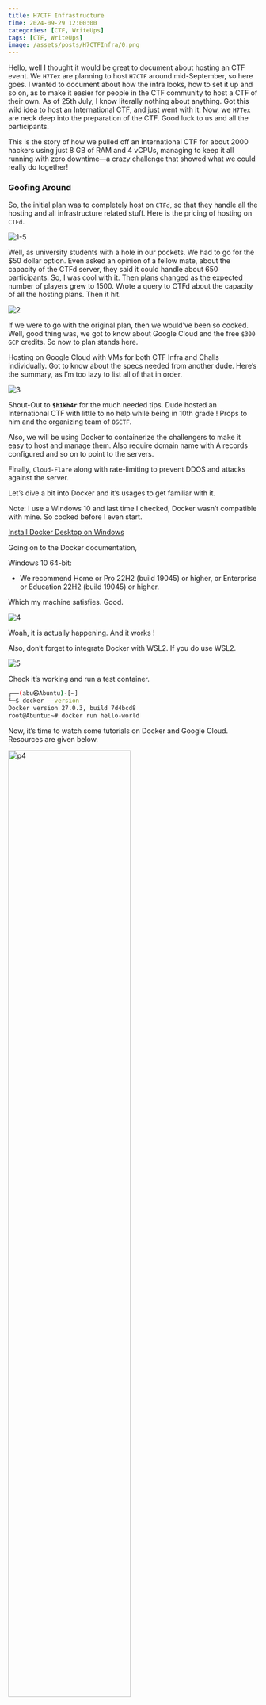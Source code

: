 ```yaml
---
title: H7CTF Infrastructure
time: 2024-09-29 12:00:00
categories: [CTF, WriteUps]
tags: [CTF, WriteUps]
image: /assets/posts/H7CTFInfra/0.png
---
```


Hello, well I thought it would be great to document about hosting an CTF event. We `H7Tex` are planning to host `H7CTF` around mid-September, so here goes. I wanted to document about how the infra looks, how to set it up and so on, as to make it easier for people in the CTF community to host a CTF of their own. As of 25th July, I know literally nothing about anything. Got this wild idea to host an International CTF, and just went with it. Now, we `H7Tex` are neck deep into the preparation of the CTF. Good luck to us and all the participants.

This is the story of how we pulled off an International CTF for about 2000 hackers using just 8 GB of RAM and 4 vCPUs, managing to keep it all running with zero downtime—a crazy challenge that showed what we could really do together!

### Goofing Around

So, the initial plan was to completely host on `CTFd`, so that they handle all the hosting and all infrastructure related stuff. Here is the pricing of hosting on `CTFd`. 

![1-5](../assets/posts/H7CTFInfra/1-5.png)

Well, as university students with a hole in our pockets. We had to go for the $50 dollar option. Even asked an opinion of a fellow mate, about the capacity of the CTFd server, they said it could handle about 650 participants. So, I was cool with it. Then plans changed as the expected number of players grew to 1500. Wrote a query to CTFd about the capacity of all the hosting plans. Then it hit.

![2](../assets/posts/H7CTFInfra/2.png)

If we were to go with the original plan, then we would’ve been so cooked. Well, good thing was, we got to know about Google Cloud and the free `$300 GCP` credits. So now to plan stands here. 

Hosting on Google Cloud with VMs for both CTF Infra and Challs individually. Got to know about the specs needed from another dude. Here’s the summary, as I’m too lazy to list all of that in order.

![3](../assets/posts/H7CTFInfra/3.png)

Shout-Out to **`$h1kh4r`** for the much needed tips. Dude hosted an International CTF with little to no help while being in 10th grade ! Props to him and the organizing team of `OSCTF`.

Also, we will be using Docker to containerize the challengers to make it easy to host and manage them. Also require domain name with A records configured and so on to point to the servers.

Finally, `Cloud-Flare` along with rate-limiting to prevent DDOS and attacks against the server.

Let’s dive a bit into Docker and it’s usages to get familiar with it.

Note:  I use a Windows 10 and last time I checked, Docker wasn’t compatible with mine. So cooked before I even start.

[Install Docker Desktop on Windows](https://docs.docker.com/desktop/install/windows-install/)

Going on to the Docker documentation,

Windows 10 64-bit:

- We recommend Home or Pro 22H2 (build 19045) or higher, or Enterprise or Education 22H2 (build 19045) or higher.

Which my machine satisfies. Good.

![4](../assets/posts/H7CTFInfra/4.png)

Woah, it is actually happening. And it works !

Also, don’t forget to integrate Docker with WSL2. If you do use WSL2.

![5](../assets/posts/H7CTFInfra/5.png)

Check it’s working and run a test container.

```bash
┌──(abu㉿Abuntu)-[~]
└─$ docker --version
Docker version 27.0.3, build 7d4bcd8
root@Abuntu:~# docker run hello-world
```

Now, it’s time to watch some tutorials on Docker and Google Cloud. Resources are given below.

<img src="/assets/posts/H7CTFInfra/6.png" alt="p4" width="70%"/>

Proud moment right here LOL. Well, now that I got an idea any all these things.

<img src="/assets/posts/H7CTFInfra/7.png" alt="p4" width="70%"/>

 Let’s build a sample web application to solidify our learning. Also, while we’re at it, why not build a web challenge at it.

```bash
┌──(abu㉿Abuntu)-[/mnt/c/Documents4/DockerJWT/backend]
└─$ npm install bcrypt cookie-parser cors dotenv express zod jsonwebtoken mongoose resend
```

So, it’s a JWT-based authentication put together in the `MERN` stack.

More Dev-Dependencies and Typescript.

```bash
┌──(abu㉿Abuntu)-[/mnt/c/Documents4/DockerJWT/backend]
└─$ npm install -D @types/bcrypt @types/cookie-parser @types/cors @types/express @types/jsonwebtokens ts-node-dev typescript
└─$ npx tsc --init
```

Setting up MongoDB Compass with CLI.

![8](../assets/posts/H7CTFInfra/8.png)

Ran into the first barricade, seems like the WSL2 client isn’t connecting to the MongoDB server running in Windows. Troubleshooting time.

```bash
sudo apt install mongodb
sudo mkdir -p /data/db
sudo chown -R `id -u` /data/db
mongod --dbpath /data/db # Starts the MongoDB server in WSL2
```

And finally, 

```bash
──(abu㉿Abuntu)-[/mnt/c/Documents4/DockerJWT/backend]
└─$ npm run dev

> backend@1.0.0 dev
> ts-node-dev --files src/index.ts

[INFO] 14:06:44 ts-node-dev ver. 2.0.0 (using ts-node ver. 10.9.2, typescript ver. 5.5.4)
The server is up and running on Port 4004
Connecting to DB...
Successfully connected to DB
```

Also, to run the `mongod`  in the background. We use `nohup`.

```bash
┌──(abu㉿Abuntu)-[/mnt/c/Documents4/DockerJWT]
└─$ sudo mkdir -p /var/log/mongodb
[sudo] password for abu:

┌──(abu㉿Abuntu)-[/mnt/c/Documents4/DockerJWT]
└─$ sudo chown $(whoami) /var/log/mongodb

┌──(abu㉿Abuntu)-[/mnt/c/Documents4/DockerJWT]
└─$ sudo chmod 755 /var/log/mongodb

┌──(abu㉿Abuntu)-[/mnt/c/Documents4/DockerJWT]
└─$ sudo nohup mongod --dbpath /data/db > /var/log/mongodb/mongod.log 2>&1 &
[3] 3777

┌──(abu㉿Abuntu)-[/mnt/c/Documents4/DockerJWT]
└─$ ps aux | grep mongod
root        3733  0.0  0.1  17128  6336 pts/0    T    14:14   0:00 sudo nohup mongod --dbpath /data/db
root        3748  0.0  0.1  17128  6520 pts/0    T    14:14   0:00 sudo nohup mongod --dbpath /data/db
root        3777  0.0  0.1  17276  6384 pts/0    S    14:15   0:00 sudo nohup mongod --dbpath /data/db
root        3778  0.0  0.0  17276   992 pts/4    Ss+  14:15   0:00 sudo nohup mongod --dbpath /data/db
root        3779 32.6  3.3 2608868 131064 pts/4  Sl   14:15   0:01 mongod --dbpath /data/db
abu         3824  0.0  0.0   6428  1964 pts/0    S+   14:15   0:00 grep --color=auto mongod
```

Get IP address of the WSL2 client.

```bash
ip addr show eth0 | grep inet | awk '{ print $2 }' | cut -d/ -f1
```

Also, after a long trial and error methods, we added the config file for MongoDB which necessary configurations like allowing port entry and so on in the `/etc/mongod.conf` file.

But, there’s a simple solution to all this, just open up MongoDB compass on the Windows machine, get the IP of the WSL2 instance with `hostname -I` and make a new connection with 

`mongodb://<WSL_IP>:27017` and Voila, you are connected to the MongoDB server from WSL2.

https://github.com/nvm-sh/nvm

Now, I have passed on the creation of the challenge to `@MrRobot` . 

Well, let’s create a sample `pwn` challenge and containerize with Docker, and start a `netcat` listener to the challenge, so we can actually connect to it and exploit the buffer overflow, getting the flag.

```bash
/mnt/c/Documents4/Pwn/
├── BufPwn
│   ├── Dockerfile
│   ├── chall.c
│   └── flag.txt
├── OvrPwn
│   ├── Dockerfile
│   ├── overflow.c
│   └── flag.txt
└── docker-compose.yml

```

Here what the `Dockerfile` for `BufPwn` looks like.

```docker
FROM debian:latest

RUN apt-get update && apt-get install -y gcc socat

COPY chall.c /pwn/chall.c
COPY flag.txt /pwn/flag.txt

RUN gcc -o /pwn/chall /pwn/chall.c -fno-stack-protector -z execstack -no-pie

CMD ["socat", "tcp-l:9001,reuseaddr,fork", "exec:/pwn/chall,stderr"]

```

And Finally, the docker-compose utility helps us to manage multiple docker instance and run as many containers easily.

```docker
version: '3.8'

services:
  bufpwn:
    build:
      context: ./BufPwn
    container_name: bufpwn
    ports:
      - "9001:9001"

  ovrpwn:
    build:
      context: ./OvrPwn
    container_name: ovrpwn
    ports:
      - "9002:9002"
```

Ensure, Docker is properly integrated with the WSL2 Instance.

```bash
┌──(abu㉿Abuntu)-[/mnt/c/Documents4/Pwn]
└─$ docker-compose --version
Docker Compose version v2.28.1-desktop.1

┌──(abu㉿Abuntu)-[/mnt/c/Documents4/Pwn]
└─$ docker --version
Docker version 27.0.3, build 7d4bcd8
```

Now, build the docker images.

```bash
┌──(abu㉿Abuntu)-[/mnt/c/Documents4/Pwn]
└─$ docker-compose build
WARN[0000] /mnt/c/Documents4/Pwn/docker-compose.yml: `version` is obsolete
[+] Building 86.1s (18/18) FINISHED                                                                             docker:default
<>
```

Finally, Run the containers.

```bash
└─$ docker-compose up
WARN[0000] /mnt/c/Documents4/Pwn/docker-compose.yml: `version` is obsolete
[+] Running 3/3
 ✔ Network pwn_default  Created                                                                                           0.1s
 ✔ Container bufpwn     Created                                                                                           0.3s
 ✔ Container ovrpwn     Created                                                                                           0.3s
Attaching to bufpwn, ovrpwn
```

To, verify the running of the containers.

```bash
PS C:\Users\Abu> docker ps
CONTAINER ID   IMAGE        COMMAND                  CREATED              STATUS              PORTS                    NAMES
5617b16633ec   pwn-bufpwn   "socat tcp-l:9001,re…"   About a minute ago   Up About a minute   0.0.0.0:9001->9001/tcp   bufpwn
be20a7fbe725   pwn-ovrpwn   "socat tcp-l:9002,re…"   About a minute ago   Up About a minute   0.0.0.0:9002->9002/tcp   ovrpwn
```

Let’s try connecting to the instances from Ubuntu WSL2.

```bash
abu@Abuntu:/root$ nc localhost 9001

Welcome to heap1!
I put my data on the heap

abu@Abuntu:/root$ nc localhost 9002
Enter the address in hex to jump to, excluding '0x': 
```

Seems, like both the challenges are working perfectly. Let’s run the exploits on both of them to get the flag and these are pretty volume heavy, but I know fundamentally, hosting without docker would take up even more space than this.

```bash
abu@Abuntu:/root$ sudo docker images
REPOSITORY    TAG       IMAGE ID       CREATED         SIZE
pwn-ovrpwn    latest    cff435b0acc6   9 minutes ago   403MB
pwn-bufpwn    latest    04a3ec641f65   9 minutes ago   403MB
```

And I’m not able to get the flags due to god knows what reason. My instincts point highly in favor of  Skill-Issue LOL. Then stop and remove the image volumes.

```bash
┌──(abu㉿Abuntu)-[/mnt/c/Documents4/Pwn]
└─$ docker-compose down -v
WARN[0000] /mnt/c/Documents4/Pwn/docker-compose.yml: `version` is obsolete
[+] Running 3/3
 ✔ Container bufpwn     Removed                                                                                           1.0s
 ✔ Container ovrpwn     Removed                                                                                           0.8s
 ✔ Network pwn_default  Removed
```

### Plot Twist

It was a normal Sunday, I was planning on bring the CTFd down locally and play with it, even hosting some sample challenges and figuring out how things worked. It so happened, the `DeadSec CTF` was going on at the time and it had a massive participation of almost 3k people !

So I messaged `@Buckley`, shout-out to him. And got a mental breakdown. Here’s a peek into how the convo went.

![9](../assets/posts/H7CTFInfra/9.png)

This crazy guy, finished and fixing stuff mid-CTF! Well, I’m nowhere close to this level of expertise. They had used `Autopilot with GKE` to host the event. (I don’t even know that that means)

Here are some points he put out.

<aside>
💡 There are three non-default things that you should do to ctfd. one is make sure you set up redis, next is make sure you can have multiple worker threads/processes. And then third, and I'm not sure how big of a deal this one actually is, but I would not server large file downloads from ctfd directly. Offload large files to something external.

And then, one thing that may have been an issue is that I wrote a ctfd plugin last year, and I think that might have slowed down the ctfd app since it made blocking api calls while it was spinning challenges up and down.

Oh also email is awful. I don't know how if you plan on supporting email or not...

This event is the first time I touched email in years lol

Last year we didn't do email verification

</aside>

Also, he gave some really good links that I could refer.

[How to run a CTF that survives the first 5 minutes](https://medium.com/@sam.calamos/how-to-run-a-ctf-that-survives-the-first-5-minutes-fded87d26d53)

[Configuration | CTFd Docs](https://docs.ctfd.io/docs/deployment/configuration/)

And I cooked up some more links, while reading these.

[Creating Scalable CTF Infrastructure on Google Cloud Platform with Kubernetes and App Engine](https://medium.com/@sam.calamos/creating-scalable-ctf-infrastructure-on-google-cloud-platform-with-kubernetes-and-app-engine-8c0a7847a53c)

[Network endpoint groups overview  |  Load Balancing  |  Google Cloud](https://cloud.google.com/load-balancing/docs/negs)

[Distributed load testing using Google Kubernetes Engine  |  Cloud Architecture Center  |  Google Cloud](https://cloud.google.com/architecture/distributed-load-testing-using-gke)

https://github.com/DownUnderCTF/ctfd-appengine

[Using Kubernetes + HaProxy to Host Scalable CTF challenges](https://medium.com/csictf/using-kubernetes-haproxy-to-host-scalable-ctf-challenges-a4720b6a9bbc)

Here are some terms to give someone a brain malfunction.

`Google App Engine
Redis Server
Multi-Threading on CTFd
Docker Security
Kubernetes
HAProxy
Distributed load testing using GKE
Network Endpoint Groups (NEGs)
Seccomp
Autopilot with GKE`

![9-5](../assets/posts/H7CTFInfra/9-5.gif)

Well, all the fun apart, I really need to start taking it seriously. Plus, it seems hella interesting.

Now, that I got introduced into these concepts of `DevOps` . I watched this video of John Hammond, in which he explains how he hosted a CTF with just another partner. There were about 3k people tuned in, and he had about 15 servers running in the back-end with a bunch of load-balancers. OMG.

[Running CTFs with Docker (VirSecCon CTF Recap)](https://youtu.be/nuX7IRY5Pz8?si=2ZxhyG93hje2JLVj)

He also called out the importance of Docker Security and how it can turn out to be disastrous if someone manages to escape the container.

Here are the other terms, I got introduced to.

`NSJail`

`RunDesk`

Let’s just stop researching for now, and get to work. You don’t need to know everything on the Internet ! (Message to myself)

Well, it’s been a while. We’ve been making study progress with the challenges and stuff. Another thing to note is that we are actively in contact with the sponsorship requests. `CTFd` were sure that they weren’t able to accommodate that many users. But they mentioned they could do 80% off for universities. We plan to use that in the on-site CTF event that `Team Centinals` , the club I’m in, is conducting, which has a user limit of 150. Google CTF weren’t happy with the level of our CTF team, and rejected the offer. `OffSec` were kind enough to communicate with and we’re in contact with them. Apart from that, we also contacted `HTB`, `THM`, `AlteredSecurity`, `Crossbow Labs`, `IITB Trust Labs`, `Traboda` and `Bugcrowd` and waiting for their replies.

Also, we brought a domain, `h7tex.com` at `namecheap` for about 500 INR, pretty sweet deal. Now, we need to submit a temporary URL at `CTFTime`, when we apply to conduct the event. So, that temporary site, is being done by `@MrRobot` , that’ll contain the basic information, discord links and sponsors will be included as well.

We ran into quite an annoying problem, the Google Cloud platform keeps rejecting the debits cards that are used to enable to $300 GCP Credits. This certain error keeps showing up, `OR_BACR2_34` . When I look up this error, seems like quite a lot of people struggle with this problem. You had to enable recurring payment method and also the international transactions. Is saying the bank you use on a public blog a problem? I donno. So, the Infrastructure is in quite the brief pause here. But it also helped me clear my mind on certain things like not to have too much expectations on people, don’t voluntarily put all the workload and burden on yourself, take it easy,  it’s not like we have a dead-line for this, we can work at our own pace, deep dive into challenge RnD and also know that rejections by sponsors are a common thing. This small initiative had let me to know about so many different things, right from managing and assigning work to people, reaching out to multiple companies for sponsorships, the GPT-generated mails, the rejections, everything was so vivid and clear to me, about the things I needed to do. It’s been a crazy and fun journey, and it still is. So also I have college exams this week, and it’ll mean that I won’t be able to contribute much to the work I’m supposed to do. It is what it is.

Also, the CTF hosted by the club **Centinals**, `CCC CTF` is fast approaching. It’s a part onsite and part online event with a user limit of about 300-500 on a first-come-first-serve basis. Made a cool site that acts like a temporary URL for the CTF. 

[h7tex.rf.gd](https://h7tex.rf.gd/)

We plan to post this on CTFTime as well along with other social media sites like Unstop, Instagram and so on. Happy news is that CTFd is offering up to 80 percent sponsorships to educational institutions and alike, so we have ourselves verified and ready to use the self-managed CTF site. I have to also say that I haven’t even started brain-storming the challenges to be put up in the CTF. All the ideas I choose for `H7CTF` will stay there, cause I respect the work the team put in towards this and using those ideas for another CTF would be a bummer. Anyways that CCC CTF is happening on 10-12 September. Along with other fun events happening the same week. So after that event, I hope to take my time in preparing for the main event, `H7CTF`. Here are the list of things, I deemed as important concepts to know before hosting an International CTF competition.

```
Cloud Infrastructure
	Build Linode VPS
	Domain Point [H7Tex.com]
		Subdomain Config - ctf.h7tex.com
		A/CNAME records
	CloudFlare
	CTFd Setup + Trail Challs
		Pricing Diff
	Moniter Traffic [Blue Team]
	Docker-Compose Instances
		Docker Desktop Monitor
	Rate-Limiting + ReverseProxy
	Load Balancers + Stress Testing
	Infra Documentation
	Linode Trial VPS
```

So, Me and `@MrRobot` will be taking our time, in learning these stuff, putting it into work and experience all these beforehand, so when the actual event comes, we’ll be fully prepared.

Now, I’ll go on a VPS provider deep dive to find out who else gives out free credits upon joining.

<img src="/assets/posts/H7CTFInfra/10.png" alt="p4" width="70%"/>

Right off the bat, I see that `DigitalOcean` provides a $200 free credit upon arrival. Sweet, about 17K INR. But the icing in the cake is that it accepts PayPal as well.

<img src="/assets/posts/H7CTFInfra/11.png" alt="p4" width="70%"/>

Next, came `Hostinger`, which had reasonable prices but no free credit feature.

Up next is `AWS`, the big people. Let’s see what they got. So, Amazon uses something called `Amazon Lightsail` to enable as separate VPS services and the do offer free tiers !

[VPS, web hosting pricing—Amazon Lightsail—Amazon Web Services](https://aws.amazon.com/lightsail/pricing/?pg=ln&sec=hs)

<aside>
💡 Three months free on Linux/Unix bundles with public IPv4 address: $5 USD/month, $7 USD/month, and $12 USD/month

</aside>

Going with the $12 USD/month bundle, it offers, **2 GB** Memory, **2** vCPUs**, 60 GB** SSD Disk **and 3 TB** Transfer. Not bad, but doesn’t beat the credit system of Google Cloud and Digital Ocean.

Then I looked at `BlueHost`, `DreamHost`, `InterServer`, `GoDaddy`, `HostGator`, `MochaHost` amongst others. But thing that stood out to me was `Ionos` , Dude ! they provide a VPS for $2/month. WOAH. 

![12](../assets/posts/H7CTFInfra/12.png)

And finally comes `Linode`, with the $100 free credit feature, I’m chill with it.

[The Developer Cloud Simplified | Linode](https://www.linode.com/lp/free-credit-100/)

After going through a lot of Hosting Providers, We decided to go with `DigitalOcean` , cause of the juicy $200 credits for free. Another great thing, I noticed is that they supported `PayPal`, anyways at long long last, we get to use and test our server. I transferred NS records [Nameserver] from `Namecheap` onto `DigitalOcean`, so now I can fully control the DNS records directly from DigitalOcean. Oh wait, I didn’t tell that. We bought a domain at `Namecheap` called `h7tex.com` for about 500 INR, pretty reasonable.

![13](../assets/posts/H7CTFInfra/13.png)

Shot from Namecheap to point NS records to DigitalOcean

DNS Checker verifying the transfer of NS records over to `DigitalOcean`.

![14](../assets/posts/H7CTFInfra/14.png)

DNS Checker verifies the transfer of ownership over to DigitalOcean

The plan is to host about multiple sub-domains serving different purposes. 

```
info.h7tex.com - CTF Info + Registration
ctf.h7tex.com - CTF Infra
challs.h7tex.com - Challenge Server
h7tex.com - Guild
```

Also, there has been another major change in the proceedings of the CTF, Centinals also had their event postponed, to late September. Now, we decided to make a collaboration with Centinals to conduct a CTF Onsite + Online. It’s again being called `H7CTF`, LOL back to the start. Anyways, It’s great to see a collaboration. About sponsorships, we hope that `OffSec` will sponsor the event, we’ve been talking for quite a while now, also while actively searching for other options as well. Maybe some to offer cash prize sponsor, that would be so cool. 

Original plan, before the collaboration, was actually to use `CTFd` as the hosting provider, as we’ll have a limit of 500 users and had to pay about 1.6k INR, which is bit expensive but manageable, turns out, it’s actually 5K INR or $60, after the 80 percent discount for educational institutions. So we jumped out of it. Now, we’ll focus more on challenge creation and full on start the work. One slight hiccup was, as soon as I joined DigitalOcean [$1 for verifying, refunded instantly] I didn’t receive the credits, I was like so done with this cloud. Then I made a ticked to the them, I got it almost instantly.

![15](../assets/posts/H7CTFInfra/15.png)

As for Indian readers, looking to go about this process, I would suggest `HDFC`, which solves this International Transactions and also most importantly enabling the recurrent payment mode quite well with their Visa Debit card. 

Here’s me playing with the VPS, this is the second day in my life that I interacted with a VPS, this is so cool. LOL.

Here’s some basic details for self-referencing.

```
Concepts:

Virtual Hosts
FHS
Internet Corporation for Assigned Names and Numbers (ICANN)

```

**`/var/www/`**: This is the default directory where web server files are stored. This convention is based on the Filesystem Hierarchy Standard (FHS), which helps maintain consistency across different Linux distributions.
`/var/www/info.h7tex.com/html/`

Each directory serves as the document root for different subdomains or sites, making it easier to manage multiple websites on the same server.

<aside>
💡 A virtual host is **a configuration that allows a single host machine to act as multiple host machines**. It can be used to manage a single application server on a single machine as if it were multiple application servers, each on its own host machine. Virtual hosts can also be used to host multiple domains or sites from a single IP address or interface.

</aside>

These virtual files will be stored in the respective web servers configuration directories, for `Nginx`, it’s `/etc/nginx/sites-available` and it’s symbolically linked to `sites-enabled` in the same directory for production. These files mention the basic information for the web server to configure.

- **`listen 80;`**: Tells Nginx to listen on port 80 (HTTP).
- **`server_name info.h7tex.com;`**: Specifies the domain name or subdomain.
- **`root /var/www/info.h7tex.com/html;`**: Points to the document root for this subdomain.
- **Logs**: Separate access and error logs for easier troubleshooting.

![16](../assets/posts/H7CTFInfra/16.png)

```bash
abu@Abuntu:/$ sudo certbot --nginx -d info.h7tex.com
<>
Deploying certificate
Successfully deployed certificate for info.h7tex.com to /etc/nginx/sites-enabled/info.h7tex.com
Congratulations! You have successfully enabled HTTPS on https://info.h7tex.com

sudo certbot certificates
sudo certbot renew --dry-run
scp -r <>/CTFTemplate/ root@<>:/var/www/info.h7tex.com/html/
```

Also added SSL certificates with `Let’s Encrypt` and `Certbot`.

<aside>
💡 Let's Encrypt is a free, automated, and open certificate authority that provides SSL/TLS certificates to enable HTTPS encryption on websites. It simplifies the process of obtaining and installing security certificates, making it easier for website owners to secure their site.

</aside>

Don’t forget the UFW firewall.

<aside>
💡 UFW (Uncomplicated Firewall) is a user-friendly interface for managing iptables, the default firewall management tool in Linux. It provides a simplified way to configure and control network traffic, enhancing system security by allowing or blocking incoming and outgoing connections.

</aside>

```bash
sudo ufw enable
sudo ufw allow OpenSSH
sudo ufw allow 'Nginx Full'
sudo ufw status
```

Now, let’s configure CTFd with Docker, now this is going to be a long process. Refer the documentation at the link below.

[CTFd Docs](https://docs.ctfd.io/)

Also, install Docker and Docker-Compose.

[Docker Home](https://docs.docker.com/)

```bash
abu@Abuntu:~$ docker --version
Docker version 27.1.2, build d01f264
abu@Abuntu:~$ docker compose version
Docker Compose version v2.29.1
```

Install `Redis` , which is a Caching-Server heavily used by CTFd.

```bash
sudo apt install redis-server -y
abu@Abuntu:~$ sudo systemctl status redis
● redis-server.service - Advanced key-value store
     Loaded: loaded (/usr/lib/systemd/system/redis-server.service; enabled; preset: enabled)
     Active: active (running) since Sat 2024-08-24 09:03:24 UTC; 10s ago
       Docs: https://redis.io/documentation,
             man:redis-server(1)
   Main PID: 23136 (redis-server)
     Status: "Ready to accept connections"
```

At first, I tried to run both the instances, namely [info.h7tex.com](https://info.h7tex.com) and [ctf.h7tex.com](https://ctf.h7tex.com) from the same droplet, but it has some port interference issues, cause since the CTFd runs in a Docker container, there’s an Nginx, that’s internal which collides with the local Nginx. So, I just moved everything over to a new droplet. 

```bash
sudo docker compose up -d
```

![17](../assets/posts/H7CTFInfra/17.png)

Still a lot of things to consider, but for once, everything went well, Happy.

![18](../assets/posts/H7CTFInfra/18.png)

Hosting and getting familiar with the CTFd platform. Experimented with different themes and all that interesting stuff.

![19](../assets/posts/H7CTFInfra/19.png)

Here’s me sending the event detail to the CTFTime moderators to get it approved.

![20](../assets/posts/H7CTFInfra/20.png)

Took the free-tier in `CloudFlare` and shifted the whole NS server over there, which was one the best decision.

![21](../assets/posts/H7CTFInfra/21.png)

After the initial setup, which is rather pretty straight-forward, we get active status. And you can add all your DNS records and do a lot of cool stuff.

```bash
PS C:\Users\Abu> ipconfig /flushdns                                                                                     
Windows IP Configuration

Successfully flushed the DNS Resolver Cache.
```

Site is back up again. [FUTURE] As of now, I don’t remember the exact reasons I put this here, but I’ll just leave it as it is LOL.

![22](../assets/posts/H7CTFInfra/22.png)

We need to think about database server, by default it runs on SQLite, which handles all the file uploads, score-boards and other data. but does not support real-time database monitoring. 

[Installation | CTFd Docs](https://docs.ctfd.io/docs/deployment/installation#database-server)

The docker container has a persistent volumes running even when the container is stopped or destroyed, we could use DB Browser for SQLite, an open-source tool for monitoring data traffic.

[DB Browser for SQLite](https://sqlitebrowser.org/)

<img src="/assets/posts/H7CTFInfra/23.png" alt="p4" width="70%"/>

But wait, real-time monitoring for a database ? I don’t actually need it right, cause we control the file uploads and score-board monitoring can we done just by looking at the site LOL.

Here’s a small change for better security.

```bash
chown -R www-data:www-data /var/www/info.h7tex.com/html/dist
```

This setup ensures that files are readable by the web server and users but not writable, which helps maintain security.

As for the data stored in CTFd, it uses the MariaDB database, and induces a persistent volume on the VPS, so even if the docker container was down for a moment, and back up again all the data including the scoreboard, challenges solved and all other details would be retained.

```bash
volumes:
      - .data/CTFd/logs:/var/log/CTFd
      - .data/CTFd/uploads:/var/uploads
      - .:/opt/CTFd:ro
```

### Enlightenment

At long long last, the site is finally ready !

[H7CTF International](https://ctf.h7tex.com/)

We also added in a new theme. Shout-Out to [`0xdevsachin`](https://github.com/0xdevsachin) for the cool theme.

```bash
	cd /CTFd/CTFd/theme
	git clone https://github.com/0xdevsachin/CTFD-crimson-theme.git crimson
```

Then start the docker container and while setting up the page, you can select the theme from the drop-down menu. P.S. the docker container terminal doesn’t seem to be writeable so the work-around. Now we going on a triple city `industrial visit` as part of our university. Peace.

Back from the IV, it was fantastic FR.

Now, we have some really cool news.

![24](../assets/posts/H7CTFInfra/24.png)

I was riding my bike when I saw this, instantly started fist bumping in the air. Happy. Was trying this for a while, now when I presented the sponsors and the prizes in a much detailed manner, it just took a day for it to be verified.

```bash
Prize Distribution for H7CTF International
Prize Pool: 156,000 INR or $1900

Online Prizes:
1st Place Online:

1x Learn Fundamentals subscription ($799 or 67,000 INR)
1 CRTP voucher ($249 or 21,000 INR)
3x .xyz domains ($30 or 2,500 INR)
Certificate of Excellence
Total Value: 90,500 INR or $1,100

2nd Place Online:

1x Annual PG Subscription ($200 or 16,800 INR)
2x .xyz domains ($20 or 1,700 INR)
Certificate of Excellence
Total Value: 18,500 INR or $220

3rd Place Online:

2x .xyz domains ($20 or 1,700 INR)
Certificate of Excellence
Total Value: 1,700 INR or $20

Onsite Prizes:
1st Place Onsite:

1 CRTP voucher ($249 or 21,000 INR)
3x .xyz domains ($30 or 2,500 INR)
Certificate of Excellence
Total Value: 59,100 INR or $700

2nd Place Onsite:

1x Annual PG Subscription ($200 or 16,800 INR)
2x .xyz domains ($20 or 1,700 INR)
Certificate of Excellence
Total Value: 18,500 INR or $220

3rd Place Onsite:

2x .xyz domains ($20 or 1,700 INR)
Certificate of Excellence
Total Value: 1,700 INR or $20

Additional Prizes:
Top 15 Teams (Online & Onsite):
Certificate of Excellence
All Participants:
Participation Certificates
Best Writeup:
1x .xyz domain (840 INR or $10)
```

Looks pretty cool HAHA. Also we also have a financial sponsorship from Altered Security for the onsite event management, really cool after I presented them with a cool proposal that would put them on open screens around the campus. All things look cool, now all that’s left is that of testing server security to the core and creating cool challenges !

![24-5](../assets/posts/H7CTFInfra/24-5.png)

Now, after the initial approval from CTFTime, we need to enter the more detailed version of the event with all the details that will be available to the public and wait for another approval for it to be publicly available.

![25](../assets/posts/H7CTFInfra/25.png)

And then it came, about a week away from the event.

<img src="/assets/posts/H7CTFInfra/26.png" alt="p4" width="30%"/>

So happy and nervous HAHA.

We move on.

![27](../assets/posts/H7CTFInfra/27.png)

I enabled this on Cloud-Flare and it’s a sweet thing, you see that Cloud-Flare comes out with the interstitial page before loading up the site, and it helps a lot. Sorry to all the participants for things, I know it can be annoying, but there's only so much I can do with limited resources at hand.

`Bot Protection`

`Reduced Load on Server`

`Improved Security Posture`

![28](../assets/posts/H7CTFInfra/28.png)

Hosting challenges in `CTFd`. Shout-out to them, they made it free and so easy to use with documentation.

![29](../assets/posts/H7CTFInfra/29.png)

Oh yea, this happened because `cloudflare` only covered sites with a single-level subdomain, like we were going for `paste.web.h7tex.com` but since it was no good, we shifted to `paste.h7tex.com` .

```bash
root@Web:/home/night/web/chall-2# docker compose up -d
WARN[0000] /home/night/web/chall-2/docker-compose.yml: the attribute `version` is obsolete, it will be ignored, please remove it to avoid potential confusion
[+] Running 7/7
 ✔ Container Paste-abu              Started                                                                   0.8s
 ✔ Container chall-2-newspaper-1-1  Started                                                                   0.8s
 ✔ Container chall-2-newspaper-2-1  Started                                                                   0.7s
 ✔ Container chall-2-get-admin-1    Started                                                                   0.7s
 ✔ Container mongo                  Started                                                                   0.8s
 ✔ Container backend                Started                                                                   1.5s
 ✔ Container chall-2-frontend-1     Started                                                                   2.1s
root@Web:/home/night/web/chall-2# docker ps
CONTAINER ID   IMAGE                 COMMAND                  CREATED         STATUS          PORTS
                                 NAMES
7650d379a5ce   chall-2-backend       "docker-entrypoint.s…"   3 minutes ago   Up 9 seconds    0.0.0.0:5000->5000/tcp, :::5000->5000/tcp             backend
db043966607f   chall-2-frontend      "/docker-entrypoint.…"   9 minutes ago   Up 8 seconds    0.0.0.0:3000->80/tcp, [::]:3000->80/tcp               chall-2-frontend-1
846eee31a127   chall-2-get-admin     "python app.py"          9 minutes ago   Up 10 seconds   5000/tcp, 0.0.0.0:5001->5001/tcp, :::5001->5001/tcp   chall-2-get-admin-1
e823899cfece   chall-2-paste         "docker-entrypoint.s…"   9 minutes ago   Up 10 seconds   0.0.0.0:2222->2222/tcp, :::2222->2222/tcp             Paste-abu
e8290c8acbd9   chall-2-newspaper-1   "docker-php-entrypoi…"   9 minutes ago   Up 10 seconds   0.0.0.0:8081->80/tcp, [::]:8081->80/tcp               chall-2-newspaper-1-1
72688fed1515   chall-2-newspaper-2   "docker-php-entrypoi…"   9 minutes ago   Up 10 seconds   0.0.0.0:8082->80/tcp, [::]:8082->80/tcp               chall-2-newspaper-2-1
d12b58b0bfdf   mongo:latest          "docker-entrypoint.s…"   9 minutes ago   Up 10 seconds   0.0.0.0:27017->27017/tcp, :::27017->27017/tcp         mongo
```

This is how we put our web challenges grouped together with docker-compose, which is so easily managed. So here’s the outlook on the working of the model, we had a single droplet with the following specs.

```bash
4 vCPUs
8GB / 25GB Disk
($84/mo)

By the way, this was the specs at the end of the CTF, at first we had about 4 GB assigned.
We up-scaled.
```

Used `Nginx` as a reverse proxy to the VPS, that would connect with the docker-compose and assign the different subdomains for different challenge ports and those guys would be running. By default, without them subdomains, we could have hosted these challenges like `<IP>:PORT` and after pointing the A records to the IP address of the droplet, we use Nginx to forward them ports to their appropriate subdomains.

`<IP1>:PORT1 → newsleaks.h7tex.com`

`<IP2>:PORT2 → paste.h7tex.com`

![30](../assets/posts/H7CTFInfra/30.png)

Well we got rejected on that one, turns out we need a history of previous payments in order to do that, and all we had now was a 8GB RAM with 4 vCPUs to serve to about 2000 hackers. Damn.

https://github.com/HeroCTF/CTFd-scoreboard-CTFtime

Here’s a script for people to convert the scoreboard CSV exported from the CTFd into JSON. Cause that is the method to input scores into CTFTime.

![31](../assets/posts/H7CTFInfra/31.png)

But, it’s all clobbered together. Use this to beautify the JSON.

[Best JSON Formatter and JSON Validator: Online JSON Formatter](https://jsonformatter.org/)

Here’s the CTFTime rules for the scoreboard feed.

[CTFtime.org / Scoreboard feed](https://ctftime.org/json-scoreboard-feed)

![32](../assets/posts/H7CTFInfra/32.png)

Hello again, here again after the event. So happy with the way things played out. 

```bash
Droplets Hours Start End $61.08
Abuntu (s-1vcpu-1gb) 720 09-01 00:00 10-01 00:00 $6.00
Abuntu (c-4-8GiB) 148 09-24 19:26 10-01 00:00 $18.50
Abuntu (c-4-8GiB) 125 09-25 19:04 10-01 00:00 $15.63
Web (c-4-8GiB) 85 09-27 10:44 10-01 00:00 $10.63
Ubuntu (s-1vcpu-512mb-10gb) 10 09-30 13:34 10-01 00:00 $0.06
Abuntu (s-1vcpu-1gb-35gb-intel) 54 09-01 00:00 09-03 06:11 $0.64
Abuntu (s-1vcpu-1gb) 3 09-03 07:34 09-03 10:17 $0.03
Abuntu (s-1vcpu-1gb) 513 09-03 10:23 09-24 19:26 $4.58
Abuntu (c-4-8GiB) 0 09-25 18:37 09-25 18:59 $0.13
Web (c-2-4GiB) 78 09-24 04:34 09-27 10:44 $4.88

Page 2 of 2
Droplet Backups Hours Start End $4.20
Abuntu (Weekly Backup Services) 1 09-30 12:15 09-30 12:15 $4.20

Credits
-$61.08
Total
$0.00
```

All this hosting, and it took about `$60`. Really impressed with Digital Ocean and the quality of their servers.  I thought it would be cutting it close. But wow.

![33](../assets/posts/H7CTFInfra/33.png)

Clarification: It was actually not updated for, but right when the CTF ended, we had about $170 dollars left. [Update] - As of October 4th, I have about `$103` dollars left, was running about 5 droplets and the main Infra server was still up. So about `$100` dollars for about a two months of usage.

![33-5](../assets/posts/H7CTFInfra/33-5.png)

Now, that I’m going around after the event ended, `CloudFlare` has also done a terrific job of mitigating and done the work behind the scene that really made it possible.

![34](../assets/posts/H7CTFInfra/34.png)

We also get to the cool analytics like this one.

![35](../assets/posts/H7CTFInfra/35.png)

Wait.

![36](../assets/posts/H7CTFInfra/36.png)

I’ll be damned. Don’t know about their reliability but sure all hell look cool to see. There were couple of incidents during the CTF, but during the end, someone was brute-forcing one of the challenges, and we really didn’t have much of an idea on how to mitigate this, and it hit me to try out `fail2ban` on the challenge server, and after `N1sh` did it, boom. IP blocked. Only obstacle was at the start when I hadn’t disabled the verify emails feature and everyone had to wait for about 15 minutes to solve this issue.

As for the `Pwn` challenges it was fully `Josh` doing the work. Unfortunately, something broke during the second pwn challenge, and we were unable to find the cause. So, we were forced to stop with just 2 challenges, which was really a bummer. Here’s the `docker-compose.yml`

```
services:
  piebypass:
    image: h7tex/piebypass
    ports:
      - target: 5001
        published: 1338
        protocol: tcp
        mode: host

  ret2win:
    image: h7text/ret2win
    ports:
      - target: 5000
        published: 49001
        protocol: tcp
        mode: host

  heap:
    image: h7text/heap
    ports:
      - target: 1338
        published: 3881
        protocol: tcp
        mode: host

  formatstring:
    image: h7tex/formatstrings
    ports:
      - target: 5002
        published: 30001
        protocol: tcp
        mode: host
```

And here is the `Dockerfile` of the problematic `ret2win` challenge.

```
FROM ubuntu as base

RUN apt-get update && apt-get install -y gcc
COPY . .

RUN apt-get install nasm

RUN chmod +x compile-script.sh
RUN ./compile-script.sh
RUN apt-get install -y socat
RUN chmod +x main

FROM base

RUN groupadd -g 1001 pwnuser && useradd -r -u 1001 -g pwnuser pwnuser
USER pwnuser

CMD socat tcp-l:5000,reuseaddr,fork EXEC:"./main",pty,stderr
```

Next time, we hope to make it so much better and interesting. Both Infrastructure and Challenges-wise. I also know that this was a pretty not so well-organized blog, but it was fun writing this up. Until next time, Peace. 

I thank all the organizers for their wonderful contributions in the event. You guys are the best !

Let’s roll out the credits.

`Credits`

```
N1sh
PattuSai
MrGhost
SHL
Rohmat
Josh
Ronnie
Zeta
ctfguy
Tourpran
Daniboi
Atman
Zaki
Team Centinals
BeefBrain
```

## Resources

[How to Dockerize a MERN App | Docker Compose](https://www.youtube.com/watch?v=J2dB96MUL8s)

[Choosing the best Node.js Docker image | Snyk](https://snyk.io/blog/choosing-the-best-node-js-docker-image/)

[Install Docker Engine](https://docs.docker.com/engine/install/)

[100+ Docker Concepts you Need to Know](https://www.youtube.com/watch?v=rIrNIzy6U_g)

[Google Cloud Platform Website Hosting | How To Host Website On Google Cloud | Simplilearn](https://www.youtube.com/watch?v=YHq8SWAkzG8&t=50s)

[Apache Virtual Host documentation - Apache HTTP Server Version 2.4](https://httpd.apache.org/docs/2.4/vhosts/)

For Further Reference:

[How to run a CTF that survives the first 5 minutes](https://medium.com/@sam.calamos/how-to-run-a-ctf-that-survives-the-first-5-minutes-fded87d26d53)

[Creating Scalable CTF Infrastructure on Google Cloud Platform with Kubernetes and App Engine](https://medium.com/@sam.calamos/creating-scalable-ctf-infrastructure-on-google-cloud-platform-with-kubernetes-and-app-engine-8c0a7847a53c)

[Using Kubernetes + HaProxy to Host Scalable CTF challenges](https://medium.com/csictf/using-kubernetes-haproxy-to-host-scalable-ctf-challenges-a4720b6a9bbc)

[CTF challenges: Dockerizing and Repository structure](https://medium.com/techloop/ctf-challenges-dockerizing-and-repository-structure-bd3aed9314de)

[Hosting CTF challenges on a Kubernetes cluster](https://medium.com/techloop/hosting-ctf-challenges-on-a-kubernetes-cluster-f0f7441c3cd0)

[Composing CTF challenge](https://medium.com/techloop/composing-ctf-challenge-b5828dba0feb)

[Infra overview and planning:  IEEECTF 2020](https://medium.com/techloop/infra-overview-and-planning-ieeectf-2020-555589505848)
